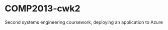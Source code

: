 COMP2013-cwk2
=============

Second systems engineering coursework, deploying an application to Azure
